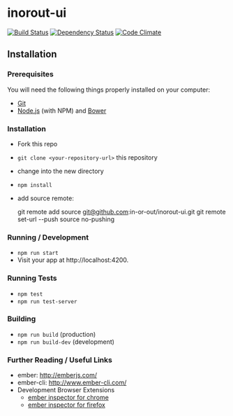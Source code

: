 inorout-ui
==========

[![Build Status](http://img.shields.io/travis/in-or-out/inorout-ui/master.svg?style=flat-square)](https://travis-ci.org/in-or-out/inorout-ui)
[![Dependency Status](http://img.shields.io/gemnasium/in-or-out/inorout-ui.svg?style=flat-square)](https://gemnasium.com/in-or-out/inorout-ui)
[![Code Climate](https://img.shields.io/codeclimate/github/in-or-out/inorout-ui.svg?style=flat-square)](https://codeclimate.com/github/in-or-out/inorout-ui)

Installation
------------

### Prerequisites

You will need the following things properly installed on your computer:
- [Git](http://git-scm.com/)
- [Node.js](http://nodejs.org/) (with NPM) and [Bower](http://bower.io/)

### Installation

- Fork this repo
- `git clone <your-repository-url>` this repository
- change into the new directory
- `npm install`
- add source remote:

    git remote add source git@github.com:in-or-out/inorout-ui.git
    git remote set-url --push source no-pushing


### Running / Development

- `npm run start`
- Visit your app at http://localhost:4200.

### Running Tests

- `npm test`
- `npm run test-server`

### Building

- `npm run build` (production)
- `npm run build-dev` (development)

### Further Reading / Useful Links

- ember: http://emberjs.com/
- ember-cli: http://www.ember-cli.com/
- Development Browser Extensions
  - [ember inspector for chrome](https://chrome.google.com/webstore/detail/ember-inspector/bmdblncegkenkacieihfhpjfppoconhi)
  - [ember inspector for firefox](https://addons.mozilla.org/en-US/firefox/addon/ember-inspector/)
